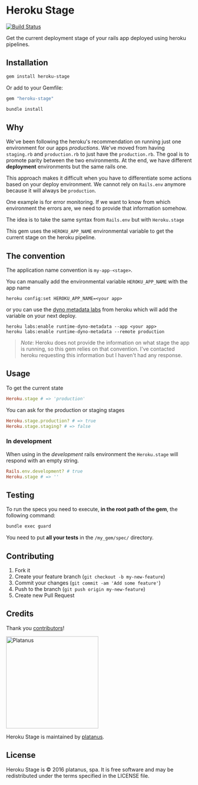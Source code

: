 # Heroku Stage
[![Build Status](https://travis-ci.org/platanus/heroku-stage.svg?branch=master)](https://travis-ci.org/platanus/heroku-stage)

Get the current deployment stage of your rails app deployed using heroku pipelines.

## Installation

```bash
gem install heroku-stage
```

Or add to your Gemfile:

```ruby
gem "heroku-stage"
```

```bash
bundle install
```

## Why

We've been following the heroku's recommendation on running just one
environment for our apps *productions*. We've moved from having
`staging.rb` and `production.rb` to just have the `production.rb`.
The goal is to promote parity between the two environments. At the end,
we have different **deployment** environments but the same rails one.

This approach makes it difficult when you have to differentiate
some actions based on your deploy environment. We cannot rely on `Rails.env`
anymore because it will always be `production`.

One example is for error monitoring. If we want to know from which
environment the errors are, we need to provide that information somehow.

The idea is to take the same syntax from `Rails.env` but with
`Heroku.stage`

This gem uses the `HEROKU_APP_NAME` environmental variable to get the
current stage on the heroku pipeline.

## The convention

The application name convention is `my-app-<stage>`.

You can manually add the environmental variable `HEROKU_APP_NAME` with the app name

```shell
heroku config:set HEROKU_APP_NAME=<your app>
```

or you can use the [dyno metadata labs](https://devcenter.heroku.com/articles/dyno-metadata)
from heroku which will add the variable on your next deploy.

```shell
heroku labs:enable runtime-dyno-metadata --app <your app>
heroku labs:enable runtime-dyno-metadata --remote production
```

> *Note*: Heroku does not provide the information on what stage the app is running,
> so this gem relies on that convention. I've contacted heroku requesting this information
> but I haven't had any response.

## Usage

To get the current state

```ruby
Heroku.stage # => 'production'
```

You can ask for the production or staging stages

```ruby
Heroku.stage.production? # => true
Heroku.stage.staging? # => false
```

### In development

When using in the *development* rails environment the `Heroku.stage` will
respond with an empty string.

```ruby
Rails.env.development? # true
Heroku.stage # => ''
```

## Testing

To run the specs you need to execute, **in the root path of the gem**, the following command:

```bash
bundle exec guard
```

You need to put **all your tests** in the `/my_gem/spec/` directory.

## Contributing

1. Fork it
1. Create your feature branch (`git checkout -b my-new-feature`)
1. Commit your changes (`git commit -am 'Add some feature'`)
1. Push to the branch (`git push origin my-new-feature`)
1. Create new Pull Request

## Credits

Thank you [contributors](https://github.com/platanus/heroku-stage/graphs/contributors)!

<img src="http://platan.us/gravatar_with_text.png" alt="Platanus" width="250"/>

Heroku Stage is maintained by [platanus](http://platan.us).

## License

Heroku Stage is © 2016 platanus, spa. It is free software and may be redistributed under the terms specified in the LICENSE file.
